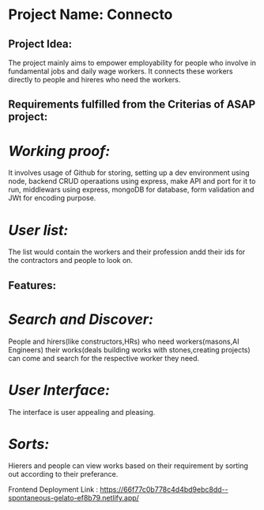 # **Project Name: Connecto**

## **Project Idea:**

The project mainly aims to empower employability for people who involve in fundamental jobs and daily wage workers. It connects these workers directly to people and hireres who need the workers.

## **Requirements fulfilled from the Criterias of ASAP project:**

# *_Working proof:_*

It involves usage of Github for storing, setting up a dev environment using node, backend CRUD operaations using express, make API and port for it to run, middlewars using express, mongoDB for database, form validation and JWt for encoding purpose.

# **_User list:_**

The list would contain the workers and their profession andd their ids for the contractors and people to look on. 

## **Features:**

# **_Search and Discover:_**

People and hirers(like constructors,HRs) who need workers(masons,AI Engineers) their works(deals building works with stones,creating projects) can come and search for the respective worker they need. 

# **_User Interface:_**

The interface is user appealing and pleasing.

# **_Sorts:_**

Hierers and people can view works based on their requirement by sorting out according to their preferance. 

Frontend Deployment Link : https://66f77c0b778c4d4bd9ebc8dd--spontaneous-gelato-ef8b79.netlify.app/